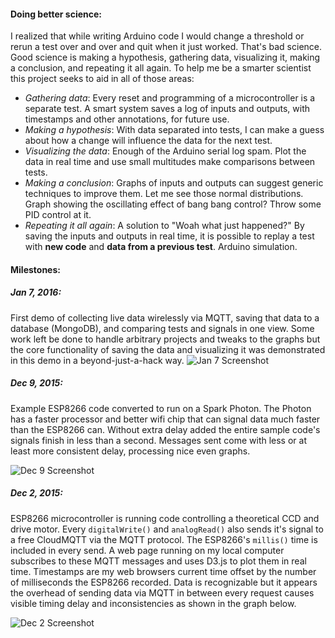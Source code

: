 #### Doing better science:

I realized that while writing Arduino code I would change a threshold or rerun a test over and over and quit when it just worked.  That's bad science.  Good science is making a hypothesis, gathering data, visualizing it, making a conclusion, and repeating it all again.  To help me be a smarter scientist this project seeks to aid in all of those areas:

* *Gathering data*: Every reset and programming of a microcontroller is a separate test.  A smart system saves a log of inputs and outputs, with timestamps and other annotations, for future use.
* *Making a hypothesis*: With data separated into tests, I can make a guess about how a change will influence the data for the next test.
* *Visualizing the data*: Enough of the Arduino serial log spam.  Plot the data in real time and use small multitudes make comparisons between tests.
* *Making a conclusion*: Graphs of inputs and outputs can suggest generic techniques to improve them.  Let me see those normal distributions.  Graph showing the oscillating effect of bang bang control?  Throw some PID control at it.
* *Repeating it all again*: A solution to "Woah what just happened?"  By saving the inputs and outputs in real time, it is possible to replay a test with **new code** and **data from a previous test**.  Arduino simulation.

#### Milestones:

##### Jan 7, 2016:
First demo of collecting live data wirelessly via MQTT, saving that data to a database (MongoDB), and comparing tests and signals in one view.  Some work left be done to handle arbitrary projects and tweaks to the graphs but the core functionality of saving the data and visualizing it was demonstrated in this demo in a beyond-just-a-hack way.
![Jan 7 Screenshot](https://cloud.githubusercontent.com/assets/1444697/12162764/5474ee0a-b4d4-11e5-8f4a-962092f42a90.png)

##### Dec 9, 2015:
Example ESP8266 code converted to run on a Spark Photon.  The Photon has a faster processor and better wifi chip that can signal data much faster than the ESP8266 can.  Without extra delay added the entire sample code's signals finish in less than a second.  Messages sent come with less or at least more consistent delay, processing nice even graphs.

![Dec 9 Screenshot](https://cloud.githubusercontent.com/assets/1444697/11705752/742c9de4-9ec0-11e5-90d4-b0fdcd54ee8a.png)

##### Dec 2, 2015: 
ESP8266 microcontroller is running code controlling a theoretical CCD and drive motor.  Every `digitalWrite()` and `analogRead()` also sends it's signal to a free CloudMQTT via the MQTT protocol.  The ESP8266's `millis()` time is included in every send.  A web page running on my local computer subscribes to these MQTT messages and uses D3.js to plot them in real time.  Timestamps are my web browsers current time offset by the number of milliseconds the ESP8266 recorded.  Data is recognizable but it appears the overhead of sending data via MQTT in between every request causes visible timing delay and inconsistencies as shown in the graph below.

![Dec 2 Screenshot](https://cloud.githubusercontent.com/assets/1444697/11550369/8674e782-993d-11e5-9bdd-bcd408fba0bd.png)

